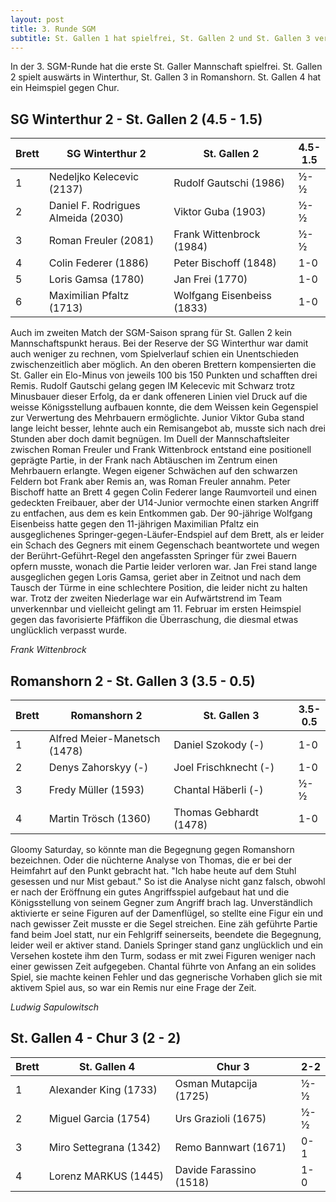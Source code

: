 ```yaml
---
layout: post
title: 3. Runde SGM
subtitle: St. Gallen 1 hat spielfrei, St. Gallen 2 und St. Gallen 3 verlieren. St. Gallen 4 spielt unentschieden.
---
```


In der 3. SGM-Runde hat die erste St. Galler Mannschaft spielfrei. St. Gallen 2 spielt auswärts in Winterthur, St. Gallen 3 in Romanshorn. St. Gallen 4 hat ein Heimspiel gegen Chur.

## SG Winterthur 2 - St. Gallen 2 (4.5 - 1.5)

| Brett | SG Winterthur 2                    | St. Gallen 2               | 4.5-1.5 |
|-------|------------------------------------|----------------------------|---------|
| 1     | Nedeljko Kelecevic (2137)          | Rudolf Gautschi (1986)     | ½-½     |
| 2     | Daniel F. Rodrigues Almeida (2030) | Viktor Guba (1903)         | ½-½     |
| 3     | Roman Freuler (2081)               | Frank Wittenbrock (1984)   | ½-½     |
| 4     | Colin Federer (1886)               | Peter Bischoff (1848)      | 1-0     |
| 5     | Loris Gamsa (1780)                 | Jan Frei (1770)            | 1-0     |
| 6     | Maximilian Pfaltz (1713)           | Wolfgang Eisenbeiss (1833) | 1-0     |

Auch im zweiten Match der SGM-Saison sprang für St. Gallen 2 kein Mannschaftspunkt heraus. Bei der Reserve der SG Winterthur war damit auch weniger zu rechnen, vom Spielverlauf schien ein Unentschieden zwischenzeitlich aber möglich. An den oberen Brettern kompensierten die St. Galler ein Elo-Minus von jeweils 100 bis 150 Punkten und schafften drei Remis. Rudolf Gautschi gelang gegen IM Kelecevic mit Schwarz trotz Minusbauer dieser Erfolg, da er dank offeneren Linien viel Druck auf die weisse Königsstellung aufbauen konnte, die dem Weissen kein Gegenspiel zur Verwertung des Mehrbauern ermöglichte. Junior Viktor Guba stand lange leicht besser, lehnte auch ein Remisangebot ab, musste sich nach drei Stunden aber doch damit begnügen. Im Duell der Mannschaftsleiter zwischen Roman Freuler und Frank Wittenbrock entstand eine positionell geprägte Partie, in der Frank nach Abtäuschen im Zentrum einen Mehrbauern erlangte. Wegen eigener Schwächen auf den schwarzen Feldern bot Frank aber Remis an, was Roman Freuler annahm.
Peter Bischoff hatte an Brett 4 gegen Colin Federer lange Raumvorteil und einen gedeckten Freibauer, aber der U14-Junior vermochte einen starken Angriff zu entfachen, aus dem es kein Entkommen gab. Der 90-jährige Wolfgang Eisenbeiss hatte gegen den 11-jährigen Maximilian Pfaltz ein ausgeglichenes Springer-gegen-Läufer-Endspiel auf dem Brett, als er leider ein Schach des Gegners mit einem Gegenschach beantwortete und wegen der Berührt-Geführt-Regel den angefassten Springer für zwei Bauern opfern musste, wonach die Partie leider verloren war. Jan Frei stand lange ausgeglichen gegen Loris Gamsa, geriet aber in Zeitnot und nach dem Tausch der Türme in eine schlechtere Position, die leider nicht zu halten war.
Trotz der zweiten Niederlage war ein Aufwärtstrend im Team unverkennbar und vielleicht gelingt am 11. Februar im ersten Heimspiel gegen das favorisierte Pfäffikon die Überraschung, die diesmal etwas unglücklich verpasst wurde. 

_Frank Wittenbrock_

## Romanshorn 2 - St. Gallen 3 (3.5 - 0.5)

| Brett | Romanshorn 2                 | St. Gallen 3           | 3.5-0.5 |
|-------|------------------------------|------------------------|---------|
| 1     | Alfred Meier-Manetsch (1478) | Daniel Szokody (-)     | 1-0     |
| 2     | Denys Zahorskyy (-)          | Joel Frischknecht (-)  | 1-0     |
| 3     | Fredy Müller (1593)          | Chantal Häberli (-)    | ½-½     |
| 4     | Martin Trösch (1360)         | Thomas Gebhardt (1478) | 1-0     |

Gloomy Saturday, so könnte man die Begegnung gegen Romanshorn bezeichnen. Oder die nüchterne Analyse von Thomas, die er bei der Heimfahrt auf den Punkt gebracht hat. "Ich habe heute auf dem Stuhl gesessen und nur Mist gebaut." So ist die Analyse nicht ganz falsch, obwohl er nach der Eröffnung ein gutes Angriffsspiel aufgebaut hat und die Königsstellung von seinem Gegner zum Angriff brach lag. Unverständlich aktivierte er seine Figuren auf der Damenflügel, so stellte eine Figur ein und nach gewisser Zeit musste er die Segel streichen. Eine zäh geführte Partie fand beim Joel statt, nur ein Fehlgriff seinerseits, beendete die Begegnung, leider weil er aktiver stand. Daniels Springer stand ganz unglücklich und ein Versehen kostete ihm den Turm, sodass er mit zwei Figuren weniger nach einer gewissen Zeit aufgegeben. Chantal führte von Anfang an ein solides Spiel, sie machte keinen Fehler und das gegnerische Vorhaben glich sie mit aktivem Spiel aus, so war ein Remis nur eine Frage der Zeit.

_Ludwig Sapulowitsch_

## St. Gallen 4 - Chur 3 (2 - 2)

| Brett | St. Gallen 4           | Chur 3                  | 2-2 |
|-------|------------------------|-------------------------|-----|
| 1     | Alexander King (1733)  | Osman Mutapcija  (1725) | ½-½ |
| 2     | Miguel Garcia (1754)   | Urs Grazioli (1675)     | ½-½ |
| 3     | Miro Settegrana (1342) | Remo Bannwart (1671)    | 0-1 |
| 4     | Lorenz MARKUS (1445)   | Davide Farassino (1518) | 1-0 |

<style>
table th:nth-of-type(2) {
    width: 40%;
}
table th:nth-of-type(3) {
    width: 40%;
}
</style>
